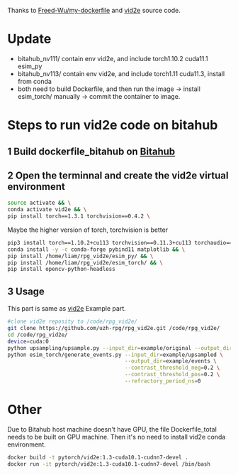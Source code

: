Thanks to [Freed-Wu/my-dockerfile](https://github.com/Freed-Wu/my-dockerfile) and [vid2e](https://github.com/uzh-rpg/rpg_vid2e.git) source code.
# Update
- bitahub_nv111/ contain env vid2e, and include torch1.10.2 cuda11.1 esim_py
- bitahub_nv113/ contain env vid2e, and include torch1.11 cuda11.3, install from conda
- both need to build Dockerfile, and then run the image -> install esim_torch/ manually -> commit the container to image.

# Steps to run vid2e code on bitahub
## 1 Build dockerfile_bitahub on [Bitahub](https://www.bitahub.com/login)
## 2 Open the terminnal and create the vid2e virtual environment
```bash
source activate && \
conda activate vid2e && \
pip install torch==1.3.1 torchvision==0.4.2 \
```
Maybe the higher version of torch, torchvision is better
```bash
pip3 install torch==1.10.2+cu113 torchvision==0.11.3+cu113 torchaudio==0.10.2+cu113 -f https://download.pytorch.org/whl/cu113/torch_stable.html && \ 
conda install -y -c conda-forge pybind11 matplotlib && \
pip install /home/liam/rpg_vid2e/esim_py/ && \
pip install /home/liam/rpg_vid2e/esim_torch/ && \
pip install opencv-python-headless
```
## 3 Usage
This part is same as [vid2e](https://github.com/uzh-rpg/rpg_vid2e) Example part.
```bash
#clone vid2e reposity to /code/rpg_vid2e/
git clone https://github.com/uzh-rpg/rpg_vid2e.git /code/rpg_vid2e/
cd /code/rpg_vid2e/
device=cuda:0
python upsampling/upsample.py --input_dir=example/original --output_dir=example/upsampled --device=$device
python esim_torch/generate_events.py --input_dir=example/upsampled \
                                     --output_dir=example/events \
                                     --contrast_threshold_neg=0.2 \
                                     --contrast_threshold_pos=0.2 \
                                     --refractory_period_ns=0
```
# Other
Due to Bitahub host machine doesn't have GPU, the file Dockerfile_total needs to be built on GPU machine. Then it's no need to install vid2e conda environment.
```bash
docker build -t pytorch/vid2e:1.3-cuda10.1-cudnn7-devel .
docker run -it pytorch/vid2e:1.3-cuda10.1-cudnn7-devel /bin/bash
```
